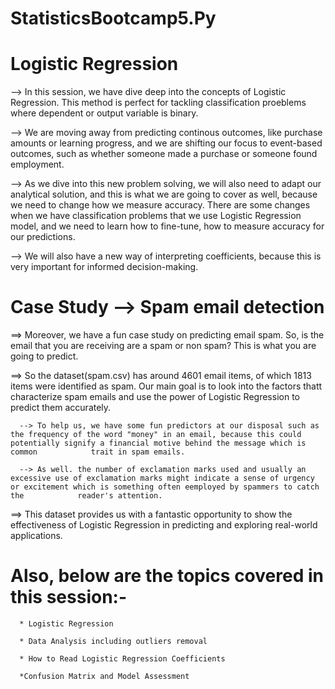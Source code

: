 # StatisticsBootcamp5.Py

# Logistic Regression

--> In this session, we have dive deep into the concepts of Logistic Regression. This method is perfect for tackling classification proeblems where dependent or output variable is binary.

--> We are moving away from predicting continous outcomes, like purchase amounts or learning progress, and we are shifting our focus to event-based outcomes, such as whether someone made a purchase or someone found employment.

--> As we dive into this new problem solving, we will also need to adapt our analytical solution, and this is what we are going to cover as well, because we need to change how we measure accuracy. There are some changes when we have classification problems that we use Logistic Regression model, and we need to learn how to fine-tune, how to measure accuracy for our predictions.

--> We will also have a new way of interpreting coefficients, because this is very important for informed decision-making.

# Case Study --> Spam email detection

==> Moreover, we have a fun case study on predicting email spam. So, is the email that you are receiving are a spam or non spam? This is what you are going to predict.

==> So the dataset(spam.csv) has around 4601 email items, of which 1813 items were identified as spam. Our main goal is to look into the factors thatt characterize spam emails and use the power of Logistic Regression to predict them accurately.

      --> To help us, we have some fun predictors at our disposal such as the frequency of the word "money" in an email, because this could potentially signify a financial motive behind the message which is common            trait in spam emails.

      --> As well. the number of exclamation marks used and usually an excessive use of exclamation marks might indicate a sense of urgency or excitement which is something often eemployed by spammers to catch the            reader's attention.

==> This dataset provides us with a fantastic opportunity to show the effectiveness of Logistic Regression in predicting and exploring real-world applications.


# Also, below are the topics covered in this session:-

      * Logistic Regression
      
      * Data Analysis including outliers removal
      
      * How to Read Logistic Regression Coefficients

      *Confusion Matrix and Model Assessment
